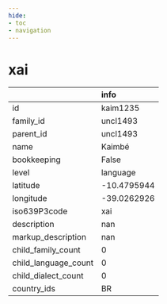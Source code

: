 ```yaml
---
hide:
- toc
- navigation
---
```

# xai
|                      | info        |
|:---------------------|:------------|
| id                   | kaim1235    |
| family_id            | uncl1493    |
| parent_id            | uncl1493    |
| name                 | Kaimbé      |
| bookkeeping          | False       |
| level                | language    |
| latitude             | -10.4795944 |
| longitude            | -39.0262926 |
| iso639P3code         | xai         |
| description          | nan         |
| markup_description   | nan         |
| child_family_count   | 0           |
| child_language_count | 0           |
| child_dialect_count  | 0           |
| country_ids          | BR          |